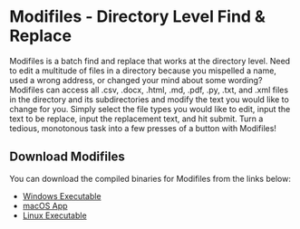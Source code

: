 # Modifiles - Directory Level Find & Replace
Modifiles is a batch find and replace that works at the directory level. Need to edit a multitude of files in a directory because you mispelled a name, used a wrong address, or changed your mind about some wording? Modifiles can access all .csv, .docx, .html, .md, .pdf, .py, .txt, and .xml files in the directory and its subdirectories and modify the text you would like to change for you. Simply select the file types you would like to edit, input the text to be replace, input the replacement text, and hit submit. Turn a tedious, monotonous task into a few presses of a button with Modifiles!

## Download Modifiles

You can download the compiled binaries for Modifiles from the links below:

- [Windows Executable](dist/Modifiles.exe)
- [macOS App](dist/Modifiles.app)
- [Linux Executable](dist/Modifiles)